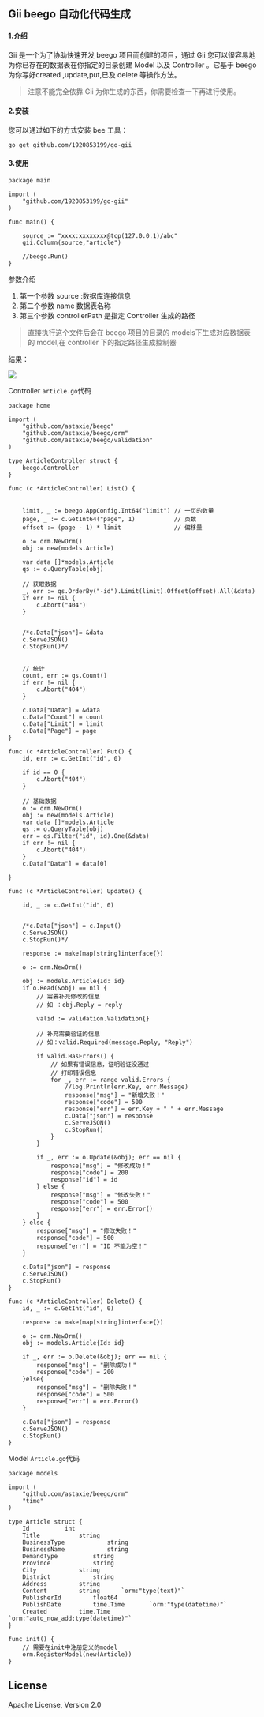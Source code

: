 ## Gii beego 自动化代码生成

#### 1.介绍
Gii 是一个为了协助快速开发 beego 项目而创建的项目，通过 Gii 您可以很容易地为你已存在的数据表在你指定的目录创建 Model 以及 Controller 。它基于 beego 为你写好created ,update,put,已及 delete 等操作方法。
> 注意不能完全依靠 Gii 为你生成的东西，你需要检查一下再进行使用。

#### 2.安装

您可以通过如下的方式安装 bee 工具：

```
go get github.com/1920853199/go-gii 
```
#### 3.使用
```
package main

import (
	"github.com/1920853199/go-gii"
)

func main() {

	source := "xxxx:xxxxxxxx@tcp(127.0.0.1)/abc"
	gii.Column(source,"article")

	//beego.Run()
}
```

参数介绍
1. 第一个参数 source :数据库连接信息
2. 第二个参数 name 数据表名称
3. 第三个参数 controllerPath 是指定 Controller 生成的路径

> 直接执行这个文件后会在 beego 项目的目录的 models下生成对应数据表的 model,在 controller 下的指定路径生成控制器

结果：

![](http://117.50.7.147:8888/static/uploads/2019091715571981.png)

Controller ```article.go```代码

```
package home

import (
	"github.com/astaxie/beego"
	"github.com/astaxie/beego/orm"
	"github.com/astaxie/beego/validation"
)

type ArticleController struct {
	beego.Controller
}

func (c *ArticleController) List() {


	limit, _ := beego.AppConfig.Int64("limit") // 一页的数量
	page, _ := c.GetInt64("page", 1)           // 页数
	offset := (page - 1) * limit               // 偏移量

	o := orm.NewOrm()
	obj := new(models.Article)

	var data []*models.Article
	qs := o.QueryTable(obj)

	// 获取数据
	_, err := qs.OrderBy("-id").Limit(limit).Offset(offset).All(&data)
	if err != nil {
		c.Abort("404")
	}


	/*c.Data["json"]= &data
	c.ServeJSON()
	c.StopRun()*/


	// 统计
	count, err := qs.Count()
	if err != nil {
		c.Abort("404")
	}

	c.Data["Data"] = &data
	c.Data["Count"] = count
	c.Data["Limit"] = limit
	c.Data["Page"] = page
}

func (c *ArticleController) Put() {
	id, err := c.GetInt("id", 0)

	if id == 0 {
		c.Abort("404")
	}

	// 基础数据
	o := orm.NewOrm()
	obj := new(models.Article)
	var data []*models.Article
	qs := o.QueryTable(obj)
	err = qs.Filter("id", id).One(&data)
	if err != nil {
		c.Abort("404")
	}
	c.Data["Data"] = data[0]

}

func (c *ArticleController) Update() {

	id, _ := c.GetInt("id", 0)


	/*c.Data["json"] = c.Input()
	c.ServeJSON()
	c.StopRun()*/

	response := make(map[string]interface{})

	o := orm.NewOrm()

	obj := models.Article{Id: id}
	if o.Read(&obj) == nil {
		// 需要补充修改的信息
		// 如 ：obj.Reply = reply

		valid := validation.Validation{}

		// 补充需要验证的信息
		// 如：valid.Required(message.Reply, "Reply")

		if valid.HasErrors() {
			// 如果有错误信息，证明验证没通过
			// 打印错误信息
			for _, err := range valid.Errors {
				//log.Println(err.Key, err.Message)
				response["msg"] = "新增失败！"
				response["code"] = 500
				response["err"] = err.Key + " " + err.Message
				c.Data["json"] = response
				c.ServeJSON()
				c.StopRun()
			}
		}

		if _, err := o.Update(&obj); err == nil {
			response["msg"] = "修改成功！"
			response["code"] = 200
			response["id"] = id
		} else {
			response["msg"] = "修改失败！"
			response["code"] = 500
			response["err"] = err.Error()
		}
	} else {
		response["msg"] = "修改失败！"
		response["code"] = 500
		response["err"] = "ID 不能为空！"
	}

	c.Data["json"] = response
	c.ServeJSON()
	c.StopRun()
}

func (c *ArticleController) Delete() {
	id, _ := c.GetInt("id", 0)

	response := make(map[string]interface{})

	o := orm.NewOrm()
	obj := models.Article{Id: id}

	if _, err := o.Delete(&obj); err == nil {
		response["msg"] = "删除成功！"
		response["code"] = 200
	}else{
		response["msg"] = "删除失败！"
		response["code"] = 500
		response["err"] = err.Error()
	}

	c.Data["json"] = response
	c.ServeJSON()
	c.StopRun()
}
```

Model ```Article.go```代码
```
package models

import (
	"github.com/astaxie/beego/orm"
    "time"
)

type Article struct {
	Id			int
	Title			string
	BusinessType			string
	BusinessName			string
	DemandType			string
	Province			string
	City			string
	District			string
	Address			string
	Content			string		`orm:"type(text)"`
	PublisherId			float64
	PublishDate			time.Time		`orm:"type(datetime)"`
	Created			time.Time		`orm:"auto_now_add;type(datetime)"`
}

func init() {
	// 需要在init中注册定义的model
	orm.RegisterModel(new(Article))
}
```


## License
Apache License, Version 2.0
